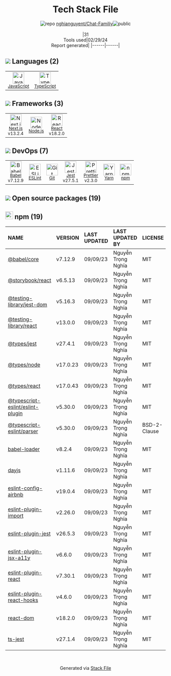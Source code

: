 <!--
&lt;--- Readme.md Snippet without images Start ---&gt;
## Tech Stack
nghianguyent/Chat-Familiy is built on the following main stack:

- [JavaScript](https://developer.mozilla.org/en-US/docs/Web/JavaScript) – Languages
- [TypeScript](http://www.typescriptlang.org) – Languages
- [Next.js](https://nextjs.org/) – Frameworks (Full Stack)
- [Node.js](http://nodejs.org/) – Frameworks (Full Stack)
- [React](https://reactjs.org/) – Javascript UI Libraries
- [Babel](http://babeljs.io/) – JavaScript Compilers
- [ESLint](http://eslint.org/) – Code Review
- [Jest](http://facebook.github.io/jest/) – Javascript Testing Framework
- [Prettier](https://prettier.io/) – Code Review
- [Yarn](https://yarnpkg.com/) – Front End Package Manager

Full tech stack [here](/techstack.md)

&lt;--- Readme.md Snippet without images End ---&gt;

&lt;--- Readme.md Snippet with images Start ---&gt;
## Tech Stack
nghianguyent/Chat-Familiy is built on the following main stack:

- <img width='25' height='25' src='https://img.stackshare.io/service/1209/javascript.jpeg' alt='JavaScript'/> [JavaScript](https://developer.mozilla.org/en-US/docs/Web/JavaScript) – Languages
- <img width='25' height='25' src='https://img.stackshare.io/service/1612/bynNY5dJ.jpg' alt='TypeScript'/> [TypeScript](http://www.typescriptlang.org) – Languages
- <img width='25' height='25' src='https://img.stackshare.io/service/5936/nextjs.png' alt='Next.js'/> [Next.js](https://nextjs.org/) – Frameworks (Full Stack)
- <img width='25' height='25' src='https://img.stackshare.io/service/1011/n1JRsFeB_400x400.png' alt='Node.js'/> [Node.js](http://nodejs.org/) – Frameworks (Full Stack)
- <img width='25' height='25' src='https://img.stackshare.io/service/1020/OYIaJ1KK.png' alt='React'/> [React](https://reactjs.org/) – Javascript UI Libraries
- <img width='25' height='25' src='https://img.stackshare.io/service/2739/-1wfGjNw.png' alt='Babel'/> [Babel](http://babeljs.io/) – JavaScript Compilers
- <img width='25' height='25' src='https://img.stackshare.io/service/3337/Q4L7Jncy.jpg' alt='ESLint'/> [ESLint](http://eslint.org/) – Code Review
- <img width='25' height='25' src='https://img.stackshare.io/service/830/jest.png' alt='Jest'/> [Jest](http://facebook.github.io/jest/) – Javascript Testing Framework
- <img width='25' height='25' src='https://img.stackshare.io/service/7035/default_66f265943abed56bcdbfca1c866a4261b1fbb063.jpg' alt='Prettier'/> [Prettier](https://prettier.io/) – Code Review
- <img width='25' height='25' src='https://img.stackshare.io/service/5848/44mC-kJ3.jpg' alt='Yarn'/> [Yarn](https://yarnpkg.com/) – Front End Package Manager

Full tech stack [here](/techstack.md)

&lt;--- Readme.md Snippet with images End ---&gt;
-->
<div align="center">

# Tech Stack File
![](https://img.stackshare.io/repo.svg "repo") [nghianguyent/Chat-Familiy](https://github.com/nghianguyent/Chat-Familiy)![](https://img.stackshare.io/public_badge.svg "public")
<br/><br/>
|31<br/>Tools used|02/29/24 <br/>Report generated|
|------|------|
</div>

## <img src='https://img.stackshare.io/languages.svg'/> Languages (2)
<table><tr>
  <td align='center'>
  <img width='36' height='36' src='https://img.stackshare.io/service/1209/javascript.jpeg' alt='JavaScript'>
  <br>
  <sub><a href="https://developer.mozilla.org/en-US/docs/Web/JavaScript">JavaScript</a></sub>
  <br>
  <sub></sub>
</td>

<td align='center'>
  <img width='36' height='36' src='https://img.stackshare.io/service/1612/bynNY5dJ.jpg' alt='TypeScript'>
  <br>
  <sub><a href="http://www.typescriptlang.org">TypeScript</a></sub>
  <br>
  <sub></sub>
</td>

</tr>
</table>

## <img src='https://img.stackshare.io/frameworks.svg'/> Frameworks (3)
<table><tr>
  <td align='center'>
  <img width='36' height='36' src='https://img.stackshare.io/service/5936/nextjs.png' alt='Next.js'>
  <br>
  <sub><a href="https://nextjs.org/">Next.js</a></sub>
  <br>
  <sub>v13.2.4</sub>
</td>

<td align='center'>
  <img width='36' height='36' src='https://img.stackshare.io/service/1011/n1JRsFeB_400x400.png' alt='Node.js'>
  <br>
  <sub><a href="http://nodejs.org/">Node.js</a></sub>
  <br>
  <sub></sub>
</td>

<td align='center'>
  <img width='36' height='36' src='https://img.stackshare.io/service/1020/OYIaJ1KK.png' alt='React'>
  <br>
  <sub><a href="https://reactjs.org/">React</a></sub>
  <br>
  <sub>v18.2.0</sub>
</td>

</tr>
</table>

## <img src='https://img.stackshare.io/devops.svg'/> DevOps (7)
<table><tr>
  <td align='center'>
  <img width='36' height='36' src='https://img.stackshare.io/service/2739/-1wfGjNw.png' alt='Babel'>
  <br>
  <sub><a href="http://babeljs.io/">Babel</a></sub>
  <br>
  <sub>v7.12.9</sub>
</td>

<td align='center'>
  <img width='36' height='36' src='https://img.stackshare.io/service/3337/Q4L7Jncy.jpg' alt='ESLint'>
  <br>
  <sub><a href="http://eslint.org/">ESLint</a></sub>
  <br>
  <sub></sub>
</td>

<td align='center'>
  <img width='36' height='36' src='https://img.stackshare.io/service/1046/git.png' alt='Git'>
  <br>
  <sub><a href="http://git-scm.com/">Git</a></sub>
  <br>
  <sub></sub>
</td>

<td align='center'>
  <img width='36' height='36' src='https://img.stackshare.io/service/830/jest.png' alt='Jest'>
  <br>
  <sub><a href="http://facebook.github.io/jest/">Jest</a></sub>
  <br>
  <sub>v27.5.1</sub>
</td>

<td align='center'>
  <img width='36' height='36' src='https://img.stackshare.io/service/7035/default_66f265943abed56bcdbfca1c866a4261b1fbb063.jpg' alt='Prettier'>
  <br>
  <sub><a href="https://prettier.io/">Prettier</a></sub>
  <br>
  <sub>v2.3.0</sub>
</td>

<td align='center'>
  <img width='36' height='36' src='https://img.stackshare.io/service/5848/44mC-kJ3.jpg' alt='Yarn'>
  <br>
  <sub><a href="https://yarnpkg.com/">Yarn</a></sub>
  <br>
  <sub></sub>
</td>

<td align='center'>
  <img width='36' height='36' src='https://img.stackshare.io/service/1120/lejvzrnlpb308aftn31u.png' alt='npm'>
  <br>
  <sub><a href="https://www.npmjs.com/">npm</a></sub>
  <br>
  <sub></sub>
</td>

</tr>
</table>


## <img src='https://img.stackshare.io/group.svg' /> Open source packages (19)</h2>

## <img width='24' height='24' src='https://img.stackshare.io/service/1120/lejvzrnlpb308aftn31u.png'/> npm (19)

|NAME|VERSION|LAST UPDATED|LAST UPDATED BY|LICENSE|VULNERABILITIES|
|:------|:------|:------|:------|:------|:------|
|[@babel/core](https://www.npmjs.com/@babel/core)|v7.12.9|09/09/23|Nguyễn Trọng Nghĩa |MIT|N/A|
|[@storybook/react](https://www.npmjs.com/@storybook/react)|v6.5.13|09/09/23|Nguyễn Trọng Nghĩa |MIT|N/A|
|[@testing-library/jest-dom](https://www.npmjs.com/@testing-library/jest-dom)|v5.16.3|09/09/23|Nguyễn Trọng Nghĩa |MIT|N/A|
|[@testing-library/react](https://www.npmjs.com/@testing-library/react)|v13.0.0|09/09/23|Nguyễn Trọng Nghĩa |MIT|N/A|
|[@types/jest](https://www.npmjs.com/@types/jest)|v27.4.1|09/09/23|Nguyễn Trọng Nghĩa |MIT|N/A|
|[@types/node](https://www.npmjs.com/@types/node)|v17.0.23|09/09/23|Nguyễn Trọng Nghĩa |MIT|N/A|
|[@types/react](https://www.npmjs.com/@types/react)|v17.0.43|09/09/23|Nguyễn Trọng Nghĩa |MIT|N/A|
|[@typescript-eslint/eslint-plugin](https://www.npmjs.com/@typescript-eslint/eslint-plugin)|v5.30.0|09/09/23|Nguyễn Trọng Nghĩa |MIT|N/A|
|[@typescript-eslint/parser](https://www.npmjs.com/@typescript-eslint/parser)|v5.30.0|09/09/23|Nguyễn Trọng Nghĩa |BSD-2-Clause|N/A|
|[babel-loader](https://www.npmjs.com/babel-loader)|v8.2.4|09/09/23|Nguyễn Trọng Nghĩa |MIT|N/A|
|[dayjs](https://www.npmjs.com/dayjs)|v1.11.6|09/09/23|Nguyễn Trọng Nghĩa |MIT|N/A|
|[eslint-config-airbnb](https://www.npmjs.com/eslint-config-airbnb)|v19.0.4|09/09/23|Nguyễn Trọng Nghĩa |MIT|N/A|
|[eslint-plugin-import](https://www.npmjs.com/eslint-plugin-import)|v2.26.0|09/09/23|Nguyễn Trọng Nghĩa |MIT|N/A|
|[eslint-plugin-jest](https://www.npmjs.com/eslint-plugin-jest)|v26.5.3|09/09/23|Nguyễn Trọng Nghĩa |MIT|N/A|
|[eslint-plugin-jsx-a11y](https://www.npmjs.com/eslint-plugin-jsx-a11y)|v6.6.0|09/09/23|Nguyễn Trọng Nghĩa |MIT|N/A|
|[eslint-plugin-react](https://www.npmjs.com/eslint-plugin-react)|v7.30.1|09/09/23|Nguyễn Trọng Nghĩa |MIT|N/A|
|[eslint-plugin-react-hooks](https://www.npmjs.com/eslint-plugin-react-hooks)|v4.6.0|09/09/23|Nguyễn Trọng Nghĩa |MIT|N/A|
|[react-dom](https://www.npmjs.com/react-dom)|v18.2.0|09/09/23|Nguyễn Trọng Nghĩa |MIT|N/A|
|[ts-jest](https://www.npmjs.com/ts-jest)|v27.1.4|09/09/23|Nguyễn Trọng Nghĩa |MIT|N/A|

<br/>
<div align='center'>

Generated via [Stack File](https://github.com/marketplace/stack-file)
